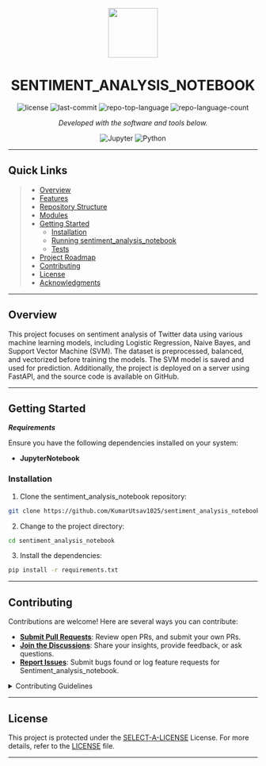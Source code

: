 <p align="center">
  <img src="https://cdn-icons-png.flaticon.com/512/6295/6295417.png" width="100" />
</p>
<p align="center">
    <h1 align="center">SENTIMENT_ANALYSIS_NOTEBOOK</h1>
</p>

<p align="center">
	<img src="https://img.shields.io/github/license/KumarUtsav1025/sentiment_analysis_notebook?style=flat&color=0080ff" alt="license">
	<img src="https://img.shields.io/github/last-commit/KumarUtsav1025/sentiment_analysis_notebook?style=flat&logo=git&logoColor=white&color=0080ff" alt="last-commit">
	<img src="https://img.shields.io/github/languages/top/KumarUtsav1025/sentiment_analysis_notebook?style=flat&color=0080ff" alt="repo-top-language">
	<img src="https://img.shields.io/github/languages/count/KumarUtsav1025/sentiment_analysis_notebook?style=flat&color=0080ff" alt="repo-language-count">
<p>
<p align="center">
		<em>Developed with the software and tools below.</em>
</p>
<p align="center">
	<img src="https://img.shields.io/badge/Jupyter-F37626.svg?style=flat&logo=Jupyter&logoColor=white" alt="Jupyter">
	<img src="https://img.shields.io/badge/Python-3776AB.svg?style=flat&logo=Python&logoColor=white" alt="Python">
</p>
<hr>

##  Quick Links

> - [ Overview](#-overview)
> - [ Features](#-features)
> - [ Repository Structure](#-repository-structure)
> - [ Modules](#-modules)
> - [ Getting Started](#-getting-started)
>   - [ Installation](#-installation)
>   - [ Running sentiment_analysis_notebook](#-running-sentiment_analysis_notebook)
>   - [ Tests](#-tests)
> - [ Project Roadmap](#-project-roadmap)
> - [ Contributing](#-contributing)
> - [ License](#-license)
> - [ Acknowledgments](#-acknowledgments)

---

##  Overview
This project focuses on sentiment analysis of Twitter data using various machine learning models, including Logistic Regression, Naive Bayes, and Support Vector Machine (SVM). The dataset is preprocessed, balanced, and vectorized before training the models. The SVM model is saved and used for prediction. Additionally, the project is deployed on a server using FastAPI, and the source code is available on GitHub.

---


##  Getting Started

***Requirements***

Ensure you have the following dependencies installed on your system:

* **JupyterNotebook**

###  Installation

1. Clone the sentiment_analysis_notebook repository:

```sh
git clone https://github.com/KumarUtsav1025/sentiment_analysis_notebook
```

2. Change to the project directory:

```sh
cd sentiment_analysis_notebook
```

3. Install the dependencies:

```sh
pip install -r requirements.txt
```


---


##  Contributing

Contributions are welcome! Here are several ways you can contribute:

- **[Submit Pull Requests](https://github.com/KumarUtsav1025/sentiment_analysis_notebook/blob/main/CONTRIBUTING.md)**: Review open PRs, and submit your own PRs.
- **[Join the Discussions](https://github.com/KumarUtsav1025/sentiment_analysis_notebook/discussions)**: Share your insights, provide feedback, or ask questions.
- **[Report Issues](https://github.com/KumarUtsav1025/sentiment_analysis_notebook/issues)**: Submit bugs found or log feature requests for Sentiment_analysis_notebook.

<details closed>
    <summary>Contributing Guidelines</summary>

1. **Fork the Repository**: Start by forking the project repository to your GitHub account.
2. **Clone Locally**: Clone the forked repository to your local machine using a Git client.
   ```sh
   git clone https://github.com/KumarUtsav1025/sentiment_analysis_notebook
   ```
3. **Create a New Branch**: Always work on a new branch, giving it a descriptive name.
   ```sh
   git checkout -b new-feature-x
   ```
4. **Make Your Changes**: Develop and test your changes locally.
5. **Commit Your Changes**: Commit with a clear message describing your updates.
   ```sh
   git commit -m 'Implemented new feature x.'
   ```
6. **Push to GitHub**: Push the changes to your forked repository.
   ```sh
   git push origin new-feature-x
   ```
7. **Submit a Pull Request**: Create a PR against the original project repository. Clearly describe the changes and their motivations.

Once your PR is reviewed and approved, it will be merged into the main branch.

</details>

---

##  License

This project is protected under the [SELECT-A-LICENSE](https://choosealicense.com/licenses) License. For more details, refer to the [LICENSE](https://choosealicense.com/licenses/) file.


---